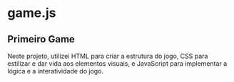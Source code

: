 # game.js

## Primeiro Game 

Neste projeto, utilizei HTML para criar a estrutura do jogo, CSS para estilizar e dar vida aos elementos visuais,
e JavaScript para implementar a lógica e a interatividade do jogo.
